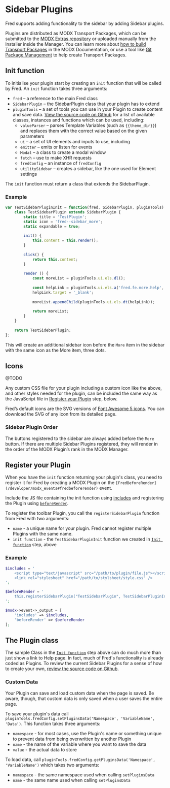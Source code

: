 # Sidebar Plugins

Fred supports adding functionality to the sidebar by adding Sidebar plugins.

Plugins are distributed as MODX Transport Packages, which can be submitted to the [MODX Extras repository](https://modx.com/extras) or uploaded manually from the Installer inside the Manager. You can learn more about [how to build Transport Packages](https://docs.modx.com/revolution/2.x/case-studies-and-tutorials/developing-an-extra-in-modx-revolution) in the MODX Documentation, or use a tool like [Git Package Management](https://theboxer.github.io/Git-Package-Management/) to help create Transport Packages.

## Init function
To initialise your plugin start by creating an `init` function that will be called by Fred. An `init` function takes three arguments: 
 
- `fred` – a reference to the main Fred class
- `SidebarPlugin` – the SidebarPlugin class that your plugin has to extend
- `pluginTools` – a set of tools you can use in your Plugin to create content and save data. [View the source code on Github](https://github.com/modxcms/fred/blob/master/_build/assets/js/Utils.js#L374-L387) for a list of available classes, instances and functions which can be used, including:
    - `valueParser` – parses Template Variables (such as `{{theme_dir}}`) and replaces them with the correct value based on the given parameters
    - `ui` – a set of UI elements and inputs to use, including
    - `emitter` – emits or listen for events
    - `Modal` – a class to create a modal window
    - `fetch` – use to make XHR requests
    - `fredConfig` – an instance of `fredConfig`
    - `utilitySidebar` – creates a sidebar, like the one used for Element settings

The `init` function must return a class that extends the SidebarPlugin.

### Example
```js
var TestSidebarPluginInit = function(fred, SidebarPlugin, pluginTools) {
    class TestSidebarPlugin extends SidebarPlugin {
        static title = 'TestPlugin';
        static icon = 'fred--sidebar_more';
        static expandable = true;
        
        init() {
            this.content = this.render();
        }
    
        click() {
            return this.content;
        }
        
        render () {
            const moreList = pluginTools.ui.els.dl();
    
            const helpLink = pluginTools.ui.els.a('fred.fe.more.help', 'fred.fe.more.help', 'https://modxcms.github.io/fred/');
            helpLink.target = '_blank';
    
            moreList.appendChild(pluginTools.ui.els.dt(helpLink));
    
            return moreList;    
        }
    }
    
    return TestSidebarPlugin;
};
```

This will create an additional sidebar icon before the `More` item in the sidebar with the same icon as the More item, three dots.

## Icons
@TODO

Any custom CSS file for your plugin including a custom icon like the above, and other styles needed for the plugin, can be included the same way as the JavaScript file in [Register your Plugin](#register-your-plugin) step, below.

Fred’s default icons are the SVG versions of [Font Awesome 5 icons](https://fontawesome.com/icons?d=gallery). You can download the SVG of any icon from its detailed page.

### Sidebar Plugin Order

The buttons registered to the sidebar are always added before the `More` button. If there are multiple Sidebar Plugins registered, they will render in the order of the MODX Plugin’s rank in the MODX Manager.

## Register your Plugin
When you have the `init` function returning your plugin's class, you need to register it for Fred by creating a MODX Plugin on the `[FredBeforeRender](/developer/modx_events#fredbeforerender)` event.

Include the JS file containing the init function using [includes](/developer/modx_events#includes) and registering the Plugin using [`beforeRender`](/developer/modx_events#beforerender).


To register the toolbar Plugin, you call the `registerSidebarPlugin` function from Fred with two arguments:

- `name` - a unique name for your plugin. Fred cannot register multiple Plugins with the same name.
- `init function` - the `TestSidebarPluginInit` function we created in [`Init function`](#init-function) step, above

### Example
```php
$includes = '
    <script type="text/javascript" src="/path/to/plugin/file.js"></script>
    <link rel="stylesheet" href="/path/to/stylsheet/style.css" />
';

$beforeRender = '
    this.registerSidebarPlugin("TestSidebarPlugin", TestSidebarPluginInit);
';

$modx->event->_output = [
    'includes' => $includes, 
    'beforeRender' => $beforeRender
];
```

## The Plugin class
The sample Class in the [`Init function`](#init-function) step above can do much more than just show a link to Help page. In fact, much of Fred's functionality is already coded as Plugins. To review the current Sidebar Plugins for a sense of how to create your own, [review the source code on Github](https://github.com/modxcms/fred/tree/master/_build/assets/js/Components/Sidebar).

### Custom Data
Your Plugin can save and load custom data when the page is saved. Be aware, though, that custom data is only saved when a user saves the entire page.

To save your plugin's data call `pluginTools.fredConfig.setPluginsData('Namespace', 'VariableName', 'Data')`. This function takes three arguments:
                                                                                                              
- `namespace` - for most cases, use the Plugin's name or something unique to prevent data from being overwritten by another Plugin
- `name` - the name of the variable where you want to save the data
- `value` - the actual data to store

To load data, call `pluginTools.fredConfig.getPluginsData('Namespace', 'VariableName')` which takes two arguments:
                                                                                                
- `namespace` - the same namespace used when calling `setPluginsData`
- `name` - the same name used when calling `setPluginsData`
